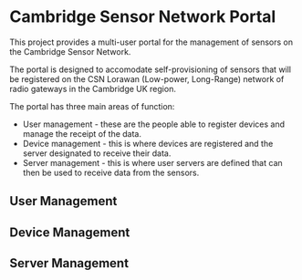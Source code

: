 # Cambridge Sensor Network Portal

This project provides a multi-user portal for the management of sensors on
the Cambridge Sensor Network.

The portal is designed to accomodate self-provisioning of sensors that will
be registered on the CSN Lorawan (Low-power, Long-Range) network of radio
gateways in the Cambridge UK region.

The portal has three main areas of function:
* User management - these are the people able to register devices and manage the
receipt of the data.
* Device management - this is where devices are registered and the server designated to
receive their data.
* Server management - this is where user servers are defined that can then be used to receive data from
the sensors.

## User Management

## Device Management

## Server Management
